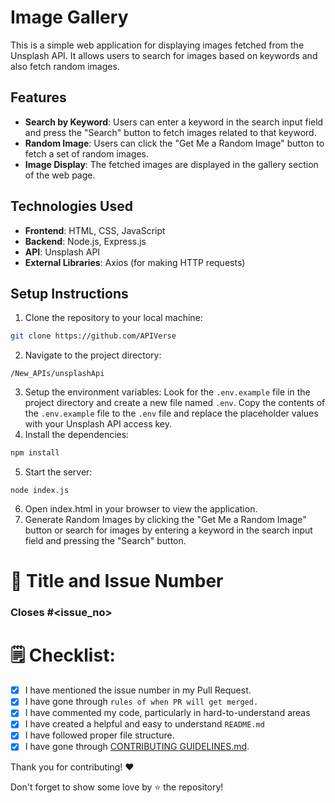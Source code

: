 # Image Gallery

This is a simple web application for displaying images fetched from the Unsplash API. It allows users to search for images based on keywords and also fetch random images.

## Features

- **Search by Keyword**: Users can enter a keyword in the search input field and press the "Search" button to fetch images related to that keyword.
- **Random Image**: Users can click the "Get Me a Random Image" button to fetch a set of random images.
- **Image Display**: The fetched images are displayed in the gallery section of the web page.

## Technologies Used

- **Frontend**: HTML, CSS, JavaScript
- **Backend**: Node.js, Express.js
- **API**: Unsplash API
- **External Libraries**: Axios (for making HTTP requests)

## Setup Instructions

1. Clone the repository to your local machine:

```bash
git clone https://github.com/APIVerse
```
2. Navigate to the project directory:

```
/New_APIs/unsplashApi
```
3. Setup the environment variables: Look for the `.env.example` file in the project directory and create a new file named `.env`. Copy the contents of the `.env.example` file to the `.env` file and replace the placeholder values with your Unsplash API access key.
4. Install the dependencies:

```bash
npm install
```
5. Start the server:
```
node index.js
```
6. Open index.html in your browser to view the application.
7. Generate Random Images by clicking the "Get Me a Random Image" button or search for images by entering a keyword in the search input field and pressing the "Search" button.



# 🎯 Title and Issue Number

### Closes #<issue_no>

<!-- Replace `issue_no` with the issue number which is fixed in this PR -->

# 🗒️ Checklist:

- [x] I have mentioned the issue number in my Pull Request.
- [x] I have gone through `rules of when PR will get merged.` 
- [x] I have commented my code, particularly in hard-to-understand areas
- [x] I have created a helpful and easy to understand `README.md`
- [x] I have followed proper file structure.
- [x] I have gone through [CONTRIBUTING GUIDELINES.md](../blob/master/CONTRIBUTING.md).

Thank you for contributing! ❤️ 

Don't forget to show some love by ⭐ the repository!